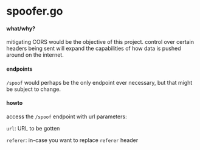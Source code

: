 spoofer.go
==========

#### what/why?

mitigating CORS would be the objective of this project. control over certain
headers being sent will expand the capabilities of how data is pushed around
on the internet.

#### endpoints

```/spoof``` would perhaps be the only endpoint ever necessary, but that might
be subject to change.

#### howto

access the ```/spoof``` endpoint with url parameters:

```url```: URL to be gotten

```referer```: in-case you want to replace ```referer``` header
